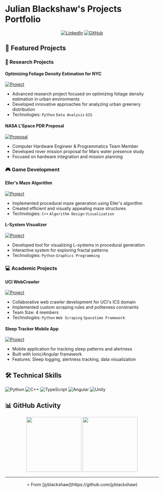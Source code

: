 # Julian Blackshaw's Projects Portfolio

<div align="center">

[![LinkedIn](https://img.shields.io/badge/LinkedIn-0077B5?style=for-the-badge&logo=linkedin&logoColor=white)](your-linkedin-url)
[![GitHub](https://img.shields.io/badge/GitHub-100000?style=for-the-badge&logo=github&logoColor=white)](https://github.com/jyblackshaw)

</div>

## 🚀 Featured Projects

### 🔬 Research Projects
#### Optimizing Foliage Density Estimation for NYC
[![Project](https://img.shields.io/badge/View_Project-FF4470?style=for-the-badge)](https://github.com/jyblackshaw/Optimizing-Foliage-Density-Estimation-for-NYC-)
- Advanced research project focused on optimizing foliage density estimation in urban environments
- Developed innovative approaches for analyzing urban greenery distribution
- Technologies: `Python` `Data Analysis` `GIS`

#### NASA L'Space PDR Proposal
[![Proposal](https://img.shields.io/badge/View_Proposal-FF4470?style=for-the-badge)](https://docs.google.com/document/d/15bmLl8pCfGfXXZ5I0xZVvGx611Hoqt36/edit)
- Computer Hardware Engineer & Programmatics Team Member
- Developed rover mission proposal for Mars water presence study
- Focused on hardware integration and mission planning

### 🎮 Game Development
#### Eller's Maze Algorithm
[![Project](https://img.shields.io/badge/View_Project-FF4470?style=for-the-badge)](https://github.com/jyblackshaw/Ellers-Maze-Algorithm)
- Implemented procedural maze generation using Eller's algorithm
- Created efficient and visually appealing maze structures
- Technologies: `C++` `Algorithm Design` `Visualization`

#### L-System Visualizer
[![Project](https://img.shields.io/badge/View_Project-FF4470?style=for-the-badge)](https://github.com/jyblackshaw/L-Systems-Visualizer)
- Developed tool for visualizing L-systems in procedural generation
- Interactive system for exploring fractal patterns
- Technologies: `Python` `Graphics Programming`

### 💻 Academic Projects
#### UCI WebCrawler
[![Project](https://img.shields.io/badge/View_Project-FF4470?style=for-the-badge)](https://github.com/juneyk1/spacetime-crawler4py)
- Collaborative web crawler development for UCI's ICS domain
- Implemented custom scraping rules and politeness constraints
- Team Size: 4 members
- Technologies: `Python` `Web Scraping` `Spacetime Framework`

#### Sleep Tracker Mobile App
[![Project](https://img.shields.io/badge/View_Project-FF4470?style=for-the-badge)](https://github.com/jyblackshaw/SleepTrackerApp)
- Mobile application for tracking sleep patterns and alertness
- Built with Ionic/Angular framework
- Features: Sleep logging, alertness tracking, data visualization

## 🛠️ Technical Skills
![Python](https://img.shields.io/badge/Python-3776AB?style=for-the-badge&logo=python&logoColor=white)
![C++](https://img.shields.io/badge/C++-00599C?style=for-the-badge&logo=cplusplus&logoColor=white)
![TypeScript](https://img.shields.io/badge/TypeScript-007ACC?style=for-the-badge&logo=typescript&logoColor=white)
![Angular](https://img.shields.io/badge/Angular-DD0031?style=for-the-badge&logo=angular&logoColor=white)
![Unity](https://img.shields.io/badge/Unity-000000?style=for-the-badge&logo=unity&logoColor=white)

## 📊 GitHub Activity
<div align="center">
  <img height="180em" src="https://github-readme-stats.vercel.app/api?username=jyblackshaw&show_icons=true&theme=dark&include_all_commits=true&count_private=true"/>
  <img height="180em" src="https://github-readme-stats.vercel.app/api/top-langs/?username=jyblackshaw&layout=compact&langs_count=7&theme=dark"/>
</div>

---
<div align="center">
⭐️ From [jyblackshaw](https://github.com/jyblackshaw)
</div>
